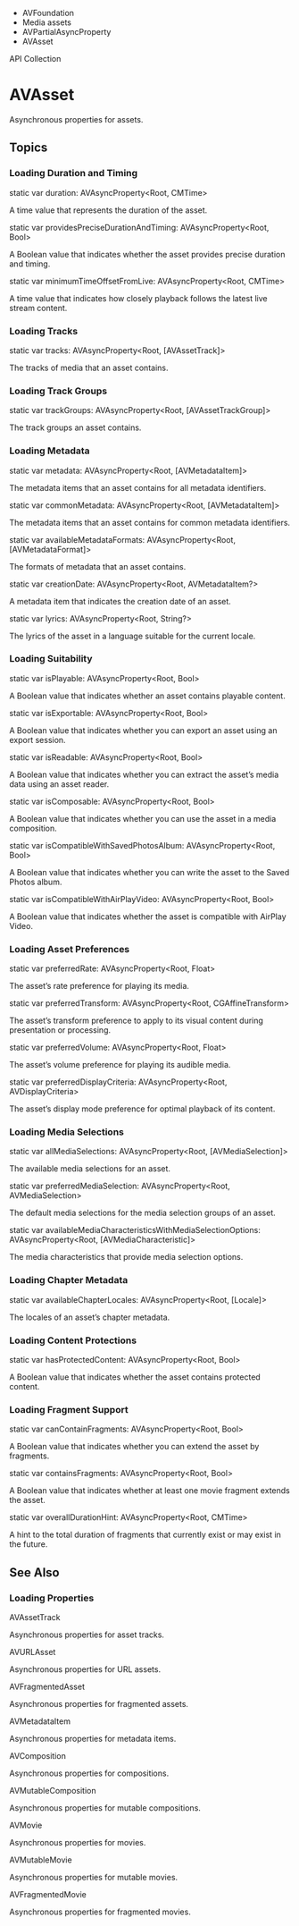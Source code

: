 

- AVFoundation
- Media assets
- AVPartialAsyncProperty
-  AVAsset 

API Collection

# AVAsset

Asynchronous properties for assets.

## Topics

### Loading Duration and Timing

static var duration: AVAsyncProperty&lt;Root, CMTime>

A time value that represents the duration of the asset.

static var providesPreciseDurationAndTiming: AVAsyncProperty&lt;Root, Bool>

A Boolean value that indicates whether the asset provides precise duration and timing.

static var minimumTimeOffsetFromLive: AVAsyncProperty&lt;Root, CMTime>

A time value that indicates how closely playback follows the latest live stream content.

### Loading Tracks

static var tracks: AVAsyncProperty&lt;Root, [AVAssetTrack]>

The tracks of media that an asset contains.

### Loading Track Groups

static var trackGroups: AVAsyncProperty&lt;Root, [AVAssetTrackGroup]>

The track groups an asset contains.

### Loading Metadata

static var metadata: AVAsyncProperty&lt;Root, [AVMetadataItem]>

The metadata items that an asset contains for all metadata identifiers.

static var commonMetadata: AVAsyncProperty&lt;Root, [AVMetadataItem]>

The metadata items that an asset contains for common metadata identifiers.

static var availableMetadataFormats: AVAsyncProperty&lt;Root, [AVMetadataFormat]>

The formats of metadata that an asset contains.

static var creationDate: AVAsyncProperty&lt;Root, AVMetadataItem?>

A metadata item that indicates the creation date of an asset.

static var lyrics: AVAsyncProperty&lt;Root, String?>

The lyrics of the asset in a language suitable for the current locale.

### Loading Suitability

static var isPlayable: AVAsyncProperty&lt;Root, Bool>

A Boolean value that indicates whether an asset contains playable content.

static var isExportable: AVAsyncProperty&lt;Root, Bool>

A Boolean value that indicates whether you can export an asset using an export session.

static var isReadable: AVAsyncProperty&lt;Root, Bool>

A Boolean value that indicates whether you can extract the asset’s media data using an asset reader.

static var isComposable: AVAsyncProperty&lt;Root, Bool>

A Boolean value that indicates whether you can use the asset in a media composition.

static var isCompatibleWithSavedPhotosAlbum: AVAsyncProperty&lt;Root, Bool>

A Boolean value that indicates whether you can write the asset to the Saved Photos album.

static var isCompatibleWithAirPlayVideo: AVAsyncProperty&lt;Root, Bool>

A Boolean value that indicates whether the asset is compatible with AirPlay Video.

### Loading Asset Preferences

static var preferredRate: AVAsyncProperty&lt;Root, Float>

The asset’s rate preference for playing its media.

static var preferredTransform: AVAsyncProperty&lt;Root, CGAffineTransform>

The asset’s transform preference to apply to its visual content during presentation or processing.

static var preferredVolume: AVAsyncProperty&lt;Root, Float>

The asset’s volume preference for playing its audible media.

static var preferredDisplayCriteria: AVAsyncProperty&lt;Root, AVDisplayCriteria>

The asset’s display mode preference for optimal playback of its content.

### Loading Media Selections

static var allMediaSelections: AVAsyncProperty&lt;Root, [AVMediaSelection]>

The available media selections for an asset.

static var preferredMediaSelection: AVAsyncProperty&lt;Root, AVMediaSelection>

The default media selections for the media selection groups of an asset.

static var availableMediaCharacteristicsWithMediaSelectionOptions: AVAsyncProperty&lt;Root, [AVMediaCharacteristic]>

The media characteristics that provide media selection options.

### Loading Chapter Metadata

static var availableChapterLocales: AVAsyncProperty&lt;Root, [Locale]>

The locales of an asset’s chapter metadata.

### Loading Content Protections

static var hasProtectedContent: AVAsyncProperty&lt;Root, Bool>

A Boolean value that indicates whether the asset contains protected content.

### Loading Fragment Support

static var canContainFragments: AVAsyncProperty&lt;Root, Bool>

A Boolean value that indicates whether you can extend the asset by fragments.

static var containsFragments: AVAsyncProperty&lt;Root, Bool>

A Boolean value that indicates whether at least one movie fragment extends the asset.

static var overallDurationHint: AVAsyncProperty&lt;Root, CMTime>

A hint to the total duration of fragments that currently exist or may exist in the future.

## See Also

### Loading Properties

AVAssetTrack

Asynchronous properties for asset tracks.

AVURLAsset

Asynchronous properties for URL assets.

AVFragmentedAsset

Asynchronous properties for fragmented assets.

AVMetadataItem

Asynchronous properties for metadata items.

AVComposition

Asynchronous properties for compositions.

AVMutableComposition

Asynchronous properties for mutable compositions.

AVMovie

Asynchronous properties for movies.

AVMutableMovie

Asynchronous properties for mutable movies.

AVFragmentedMovie

Asynchronous properties for fragmented movies.

